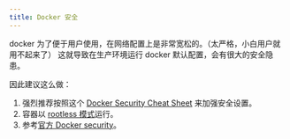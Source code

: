 ```yaml
---
title: Docker 安全
---
```



docker 为了便于用户使用，在网络配置上是非常宽松的。（太严格，小白用户就用不起来了）
这就导致在生产环境运行 docker 默认配置，会有很大的安全隐患。

因此建议这么做：

1. 强烈推荐按照这个 [Docker Security Cheat Sheet](https://cheatsheetseries.owasp.org/cheatsheets/Docker_Security_Cheat_Sheet.html) 来加强安全设置。
2. 容器以 [rootless 模式](https://docs.docker.com/engine/security/rootless/)运行。
3. 参考[官方 Docker security](https://docs.docker.com/engine/security/)。

